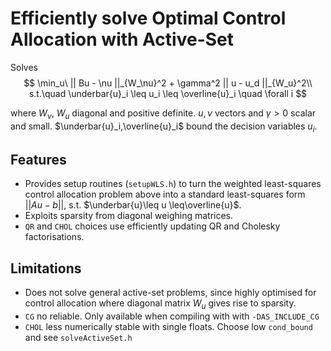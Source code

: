 # Efficiently solve Optimal Control Allocation with Active-Set

Solves
$$
\min_u\ || Bu - \nu ||_{W_\nu}^2 + \gamma^2 || u - u_d ||_{W_u}^2\\
s.t.\quad \underbar{u}_i \leq u_i \leq \overline{u}_i \quad \forall i
$$

where $W_\nu$, $W_u$ diagonal and positive definite. $u,\nu$ vectors and $\gamma>0$ scalar and small. $\underbar{u}_i,\overline{u}_i$ bound the decision variables $u_i$.

## Features
- Provides setup routines (`setupWLS.h`) to turn the weighted least-squares control allocation problem above into a standard least-squares form $||Au-b||$, s.t. $\underbar{u}\leq u \leq\overline{u}$.
- Exploits sparsity from diagonal weighing matrices.
- `QR` and `CHOL` choices use efficiently updating QR and Cholesky factorisations.

## Limitations
- Does not solve general active-set problems, since highly optimised for control allocation where diagonal matrix $W_u$ gives rise to sparsity.
- `CG` no reliable. Only available when compiling with with `-DAS_INCLUDE_CG`
- `CHOL` less numerically stable with single floats. Choose low `cond_bound` and see `solveActiveSet.h`
